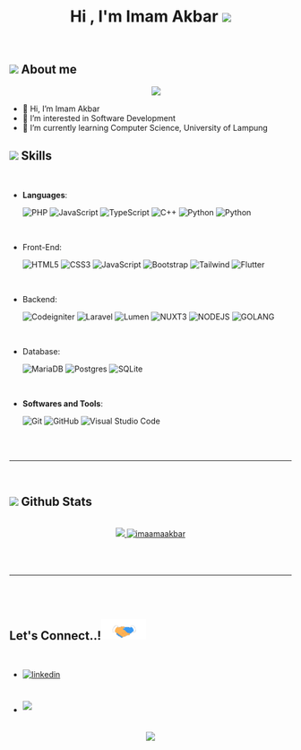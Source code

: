 <h1 align="center"><b>Hi , I'm Imam Akbar </b><img src="https://media.giphy.com/media/hvRJCLFzcasrR4ia7z/giphy.gif" width="35"></h1>


<br>



	
## <picture><img src = "https://media.giphy.com/media/TCBJw2ZLdeOg2bDyLh/giphy.gif" width = 50px></picture> **About me**

<picture> <img align="right" src="https://media.giphy.com/media/hqU2KkjW5bE2v2Z7Q2/giphy.gif" width = 250px></picture>

<br>

- 👋 Hi, I’m Imam Akbar
- 👀 I’m interested in Software Development
- 🌱 I’m currently learning Computer Science, University of Lampung



## <img src="https://media2.giphy.com/media/QssGEmpkyEOhBCb7e1/giphy.gif?cid=ecf05e47a0n3gi1bfqntqmob8g9aid1oyj2wr3ds3mg700bl&rid=giphy.gif" width ="25"><b> Skills</b>
<br>

<p align="center">

- **Languages**:
    
    ![PHP](https://img.shields.io/badge/PHP%20-blue?style=for-the-badge&logo=php&logoColor=white)
    ![JavaScript](https://img.shields.io/badge/JavaScript%20-%23F7DF1E.svg?style=for-the-badge&logo=javascript&logoColor=black)
    ![TypeScript](https://img.shields.io/badge/typescript-blue?style=for-the-badge&logo=typescript&logoColor=white)
    ![C++](https://img.shields.io/badge/C++%20-%2300599C.svg?style=for-the-badge&logo=c%2B%2B&logoColor=white)
    ![Python](https://img.shields.io/badge/Python%20-%2314354C.svg?style=for-the-badge&logo=python&logoColor=white)
    ![Python](https://img.shields.io/badge/Flutter-blue?style=for-the-badge&logo=flutter&logoColor=white)

<br>   
    
- Front-End:

   ![HTML5](https://img.shields.io/badge/HTML5%20-%23E34F26.svg?style=for-the-badge&logo=html5&logoColor=white)
   ![CSS3](https://img.shields.io/badge/CSS%20-%231572B6.svg?style=for-the-badge&logo=css3&logoColor=white)
   ![JavaScript](https://img.shields.io/badge/JavaScript%20-%23F7DF1E.svg?style=for-the-badge&logo=javascript&logoColor=black)
   ![Bootstrap](https://img.shields.io/badge/bootstrap-blue?style=for-the-badge&logo=bootstrap&logoColor=white)
   ![Tailwind](https://img.shields.io/badge/tailwind-purple?style=for-the-badge&logo=tailwindui&logoColor=white)
   ![Flutter](https://img.shields.io/badge/flutter-blue?style=for-the-badge&logo=flutter&logoColor=white)

<br>
  
 - Backend:

   ![Codeigniter](https://img.shields.io/badge/Codeigniter-red?style=for-the-badge&logo=codeigniter&logoColor=white)
   ![Laravel](https://img.shields.io/badge/laravel-white?style=for-the-badge&logo=Laravel&logoColor=red)
   ![Lumen](https://img.shields.io/badge/Lumen-blue?style=for-the-badge&logo=lumen&logoColor=black)
   ![NUXT3](https://img.shields.io/badge/nuxt3-green?style=for-the-badge&logo=typescript&logoColor=white)
   ![NODEJS](https://img.shields.io/badge/NODE.JS-aqua?style=for-the-badge&logo=nodejs&logoColor=white)
   ![GOLANG](https://img.shields.io/badge/golang-blue?style=for-the-badge&logo=golang&logoColor=white)

<br>
	
  - Database:

    ![MariaDB](https://img.shields.io/badge/MariaDB-oarnge?style=for-the-badge&logo=mariadb&logoColor=white)
   ![Postgres](https://img.shields.io/badge/Postgres-blue?style=for-the-badge&logo=postgresql&logoColor=white)
   ![SQLite](https://img.shields.io/badge/Sqlite-red?style=for-the-badge&logo=sqlite&logoColor=white)
 

<br>



- **Softwares and Tools**:

    ![Git](https://img.shields.io/badge/git-%23F05033.svg?style=for-the-badge&logo=git&logoColor=white)
    ![GitHub](https://img.shields.io/badge/github-%23121011.svg?style=for-the-badge&logo=github&logoColor=white)
    ![Visual Studio Code](https://img.shields.io/badge/Visual%20Studio%20Code-0078d7.svg?style=for-the-badge&logo=visual-studio-code&logoColor=white)
  



<br>
<br>

-----

<br>


## <img src="https://media.giphy.com/media/iY8CRBdQXODJSCERIr/giphy.gif" width="35"><b> Github Stats </b>
<br>

<div align="center">

<a href="https://github.com/imaamaakbar/">
  <img src="https://github-readme-stats.vercel.app/api?username=imaamaakbar&include_all_commits=true&count_private=true&show_icons=true&line_height=20&title_color=7A7ADB&icon_color=2234AE&text_color=D3D3D3&bg_color=0,000000,130F40" width="450"/>
  <img src="https://github-readme-stats.vercel.app/api/top-langs?username=imaamaakbar&show_icons=true&locale=en&layout=compact&line_height=20&title_color=7A7ADB&icon_color=2234AE&text_color=D3D3D3&bg_color=0,000000,130F40" width="375"  alt="imaamaakbar"/>

</a>
</div>

<br>
<br>
<br>

-----

<br>
<br>

## <b> Let's Connect..!</b><img src="https://github.com/0xAbdulKhalid/0xAbdulKhalid/raw/main/assets/mdImages/handshake.gif" width ="80">
<br>
<div align='left'>

<ul>

<li>
<a href="https://linkedin.com/in/imam-akbar-0320a61a6" target="_blank">
<img src="https://img.shields.io/badge/linkedin:  Imam Akbar-%2300acee.svg?color=405DE6&style=for-the-badge&logo=linkedin&logoColor=white" alt=linkedin style="margin-bottom: 5px;"/>
</a>
</li>

<br>


<br>

<li>
<a href="mailto:imamakbar165@gmail.com@gmail.com" target="_blank">
<img src="https://img.shields.io/badge/gmail:  imamakbar165-%23EA4335.svg?style=for-the-badge&logo=gmail&logoColor=white" t=mail style="margin-bottom: 5px;" />
</a>
</li>
	
</ul>
</div>


<br>
<div align="center"><img src="https://media.giphy.com/media/M4NykXxUE0HAcK7UJ6/giphy.gif" width="250"></<div>

<br>

